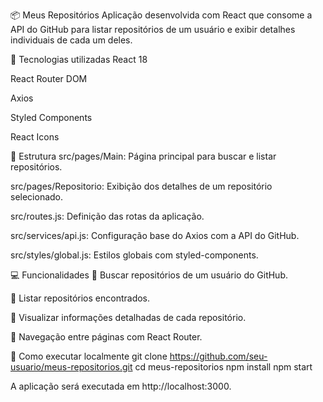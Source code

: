 📦 Meus Repositórios
Aplicação desenvolvida com React que consome a API do GitHub para listar repositórios de um usuário e exibir detalhes individuais de cada um deles.

🚀 Tecnologias utilizadas
React 18

React Router DOM

Axios

Styled Components

React Icons

📂 Estrutura
src/pages/Main: Página principal para buscar e listar repositórios.

src/pages/Repositorio: Exibição dos detalhes de um repositório selecionado.

src/routes.js: Definição das rotas da aplicação.

src/services/api.js: Configuração base do Axios com a API do GitHub.

src/styles/global.js: Estilos globais com styled-components.

💻 Funcionalidades
🔎 Buscar repositórios de um usuário do GitHub.

📄 Listar repositórios encontrados.

📁 Visualizar informações detalhadas de cada repositório.

🧭 Navegação entre páginas com React Router.

🧪 Como executar localmente
git clone https://github.com/seu-usuario/meus-repositorios.git
cd meus-repositorios
npm install
npm start

A aplicação será executada em http://localhost:3000.
